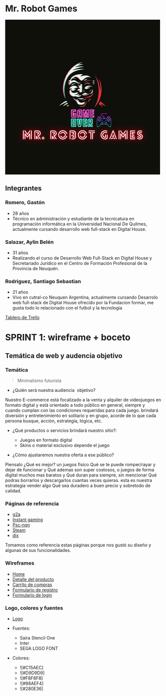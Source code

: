 # Mr. Robot Games
![mr.robot](/mrRobot.png)
## Integrantes
### Romero, Gastón
* 28 años
* Técnico en administración y estudiante de la tecnicatura en programación informática en la Universidad Nacional De Quilmes, actualmente cursando desarrollo web full-stack en Digital House.

### Salazar, Aylin Belén
* 31 años
* Realizando el curso de Desarrollo Web Full-Stack en Digital House  y Secretariado Jurídico en el Centro de Formación Profesional de la Provincia de Neuquén.

### Rodriguez, Santiago Sebastian
* 21 años
* Vivo en cutral-co Neuquen Argentina, actualmente cursando Desarrolo web full-stack de Digital House ofrecido por la Fundacion formar, me gusta todo lo relacionado con el futbol y la tecnologia

[Tablero de Trello](https://trello.com/b/SxadwwAS/mr-robot-games)

# SPRINT 1: wireframe + boceto

## Temática de web y audencia objetivo

### Temática
>Minimalismo futurista

- ¿Quién será nuestra audiencia  objetivo?

Nuestro E-commerce está focalizado a la venta y alquiler de videojuegos en formato digital y está orientado a todo público en general, siempre y cuando cumplan con las condiciones requeridas para cada juego. brindará diversión y entretenimiento en solitario y en grupo, acorde de lo que cada persona busque, acción, estrategia, lógica, etc.

- ¿Qué productos o servicios brindará nuestro sitio?:
    - Juegos en formato digital
    - Skins o material exclusivo depende el juego

- ¿Cómo ajustaremos nuestra oferta a ese público?

Piensalo ¿Qué es mejor? un juegos fisico Qué se te puede romper/rayar y dejar de funcionar y Qué ademas son super costosos, o juegos de forma digital muchos mas baratos y Qué duran para
siempre, sin mencionar Qué podras borrarlos y descargarlos cuantas veces quieras.
esta es nuestra estrategia vender algo Qué sea duradero a buen precio y sobretodo de calidad.

### Páginas de referencia
- [g2a](https://www.g2a.com/)
- [Instant gaming](https://www.instant-gaming.com/)
- [Psc-nqn](http://psc-nqn.com.ar/)
- [Steam](https://store.steampowered.com/)
- [dix](https://dixgamer.com/)

Tomamos como referencia estas páginas porque nos gustó su diseño y algunas de sus funcionalidades.

### Wireframes

- [Home](https://github.com/gastonromero/grupo_9_Mr.RobotGames/blob/master/design/Wireframe/Escritorio/home-desktop/home-desktop.png)
- [Detalle del producto](https://github.com/gastonromero/grupo_9_Mr.RobotGames/blob/master/design/Wireframe/Escritorio/detalle-desktop/detalle-desktop.png)
- [Carrito de compras](https://github.com/gastonromero/grupo_9_Mr.RobotGames/blob/master/design/Wireframe/Escritorio/carrito-desktop/carrito-desktop.png)
- [Formulario de registro](https://github.com/gastonromero/grupo_9_Mr.RobotGames/blob/master/design/Wireframe/Escritorio/registro-desktop/registro-desktop.png)
- [Formulario de login](https://github.com/gastonromero/grupo_9_Mr.RobotGames/blob/master/design/Wireframe/Escritorio/login-desktop/login-desktop.png)

### Logo, colores y fuentes

- [Logo](https://github.com/gastonromero/grupo_9_Mr.RobotGames/blob/master/mrRobot.png)

- Fuentes:
    - Saira Stencil One
    - Inter
    - SEGA LOGO FONT

- Colores:
    - ![#C15AEC]
    - ![#D9D9D9]
    - ![#F8F8F8]
    - ![#88AEF4]
    - ![#280E36]